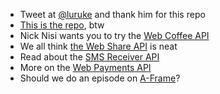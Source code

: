 - Tweet at [@luruke](https://twitter.comk/luruke) and thank him for this repo
- [This is the repo](https://github.com/luruke/browser-2020), btw
- Nick Nisi wants you to try the [Web Coffee API](https://www.youtube.com/watch?v=dQw4w9WgXcQ)
- We all think [the Web Share API](https://web.dev/web-share/) is neat
- Read about the [SMS Receiver API](https://web.dev/sms-receiver-api-announcement/)
- More on the [Web Payments API](https://developers.google.com/web/fundamentals/payments)
- Should we do an episode on [A-Frame](https://aframe.io)?